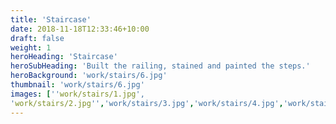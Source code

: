 ```yaml
---
title: 'Staircase'
date: 2018-11-18T12:33:46+10:00
draft: false
weight: 1
heroHeading: 'Staircase'
heroSubHeading: 'Built the railing, stained and painted the steps.'
heroBackground: 'work/stairs/6.jpg'
thumbnail: 'work/stairs/6.jpg'
images: [''work/stairs/1.jpg', 
'work/stairs/2.jpg'','work/stairs/3.jpg','work/stairs/4.jpg','work/stairs/5.jpg','work/stairs/6.jpg']
---
```


